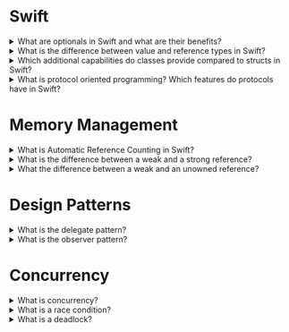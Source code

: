 

# Swift

<details>
<summary>What are optionals in Swift and what are their benefits?</summary>

Optionals are a powerful feature in Swift that allow you to represent the absence of a value. In many cases, variables or constants in your code will have a specific value, such as a number, a string, or an object. However, there are situations where a value might not exist, such as when reading data from a file, making a network request, or interacting with user input.

In such situations, you can use optionals to indicate that a value might be missing, and provide a way to safely handle that absence. An optional is a type that can hold either a value of a certain type or no value at all. The benefit of optionals is that they help prevent runtime errors that can occur when trying to access a value that doesn't exist, by allowing you to check if a value exists before using it.

A good analogy to understand optionals in Swift is to think of them as a box that may or may not contain something. If the box contains something, you can use that thing. If the box is empty, you need to handle that case separately.

Here's an example of how optionals work in Swift. Let's say you have a variable name that might contain a string, or might not have a value at all:

```swift
var name: String?
```

The question mark ? at the end of the type annotation tells Swift that name is an optional string, which means it can either have a string value or no value at all.

To use the value of an optional, you can use optional binding to check if the optional has a value and unwrap it if it does. Here's an example of how to do this:

```swift
if let unwrappedName = name {
    print("Hello, \(unwrappedName)!")
} else {
    print("Hello, World!")
}
```

In this example, the if let statement checks if name has a value, and if it does, it unwraps the value and assigns it to a new constant unwrappedName. If name doesn't have a value, the else block is executed instead.

Optionals are a powerful feature that can help you write more robust and error-free code in Swift, especially in situations where values might be missing or unavailable.
</details>

<details>
<summary>What is the difference between value and reference types in Swift?</summary>

In Swift, there are two basic kinds of types: value types and reference types. The difference between them has to do with how they are stored in memory and how they are passed around in your code.

Value types are types that store their data directly in memory, and are copied when they are assigned to a new variable, passed as a parameter to a function, or returned from a function. This means that each copy of a value type has its own unique memory address, and changing the value of one copy does not affect the values of other copies.

Some examples of value types in Swift include:

Structs: Structs are a basic value type in Swift, and are used to encapsulate data and behavior. When you create a new instance of a struct, a copy of the struct is made in memory.
Enums: Enums are another value type in Swift, and are used to represent a finite set of possible values. When you create a new instance of an enum, a copy of the enum is made in memory.
Basic types: Basic types like Int, Double, and Bool are also value types in Swift, and are stored directly in memory.
A good analogy to understand value types in Swift is to think of them like apples. If you have two apples, and you take a bite out of one apple, the other apple is still whole and unchanged. Similarly, when you copy a value type in Swift, each copy has its own unique memory address, and changes made to one copy do not affect the values of other copies.

Reference types, on the other hand, are types that store a reference to their data in memory, and are not copied when they are assigned to a new variable, passed as a parameter to a function, or returned from a function. This means that multiple variables can reference the same underlying data in memory, and changes made to one variable will affect the values of all the other variables that reference the same data.

Some examples of reference types in Swift include:

Classes: Classes are a basic reference type in Swift, and are used to encapsulate data and behavior. When you create a new instance of a class, a reference to the class is made in memory.
Closures: Closures are another reference type in Swift, and are used to capture and encapsulate behavior. When you create a new closure, a reference to the closure is made in memory.
A good analogy to understand reference types in Swift is to think of them like tickets to a concert. If you have a ticket to a concert, and you give that ticket to a friend, you and your friend are both attending the same concert. Similarly, when you create a reference to a reference type in Swift, both the original reference and the new reference point to the same underlying data in memory, and changes made to one reference will affect the values of all the other references that point to the same data.
</details>

<details>
<summary>Which additional capabilities do classes provide compared to structs
in Swift?</summary>

In Swift, classes provide several additional capabilities compared to structs, including:

Inheritance: Classes allow you to define a new class that is a modified version of an existing class. This is known as inheritance, and it allows you to reuse code and behavior from existing classes, while also adding or modifying behavior as needed.

Type casting: Classes allow you to perform type casting to check the type of an instance at runtime, or to treat an instance as an instance of a subclass. This can be useful in situations where you need to perform different operations on instances of different classes.

Deinitialization: Classes provide a deinitializer, which is a method that is called automatically when an instance is deallocated. This allows you to perform cleanup operations or release resources that the instance was using.

Reference semantics: As I mentioned earlier, classes are reference types, which means that multiple variables can reference the same underlying data in memory. This can be useful in situations where you need to share data between different parts of your code, or when you need to modify a large object in place.

A good analogy to understand the differences between classes and structs in Swift is to think of them like blueprints for a house. A class is like a blueprint for a custom home, where you can modify the design or add additional rooms as needed. A struct, on the other hand, is like a blueprint for a pre-fabricated house, where the design is fixed and cannot be changed.

Here's an example of how inheritance works in Swift. Let's say you have a base class Person that defines basic information about a person, such as their name and age:

```swift
class Person {
    var name: String
    var age: Int
    
    init(name: String, age: Int) {
        self.name = name
        self.age = age
    }
    
    func sayHello() {
        print("Hello, my name is \(name)!")
    }
}
```

You can use inheritance to create a new class Employee that inherits from Person, and adds additional information about their job, such as their job title and salary:

```swift
class Employee: Person {
    var jobTitle: String
    var salary: Double
    
    init(name: String, age: Int, jobTitle: String, salary: Double) {
        self.jobTitle = jobTitle
        self.salary = salary
        super.init(name: name, age: age)
    }
    
    func sayJobTitle() {
        print("I am a \(jobTitle)!")
    }
}
```

In this example, the Employee class inherits all of the properties and methods of the Person class, and adds two new properties (jobTitle and salary) and one new method (sayJobTitle). By using inheritance, you can reuse the existing behavior and properties of the Person class, while also adding additional functionality specific to the Employee class.
</details>

<details>
<summary>What is protocol oriented programming? Which features do protocols have in Swift?</summary>

Protocol-oriented programming (POP) is a programming paradigm in Swift that emphasizes the use of protocols to define interfaces and behavior, instead of relying on class inheritance. In POP, you create small, composable protocols that define specific functionality or behavior, and then use those protocols to build complex, reusable systems.

Protocols in Swift are a type that defines a blueprint of properties, methods, and other requirements that a conforming type must implement. Protocols provide several key features in Swift, including:

Interface abstraction: Protocols allow you to abstract away the implementation details of a type and define a more general interface that can be used to interact with any conforming type. This can help make your code more modular and easier to test.

Composition: Protocols allow you to define small, composable units of behavior that can be combined to create larger, more complex systems. By breaking down your code into smaller, more manageable pieces, you can create code that is easier to understand and maintain.

Multiple inheritance: Unlike classes, Swift protocols support multiple inheritance, which means that a single type can conform to multiple protocols. This can help you avoid the problems of traditional class inheritance, such as tight coupling and the diamond problem.

Default implementations: Protocols in Swift can provide default implementations for methods and properties, which can make it easier to create conforming types by reducing the amount of boilerplate code that you need to write.

A good analogy to understand protocols in Swift is to think of them like a recipe. A recipe provides a set of instructions that define how to make a specific dish, and you can use that recipe to create the dish using different ingredients. Similarly, a protocol provides a set of requirements that define how to implement a specific behavior or functionality, and you can use that protocol to create different types that conform to the protocol.

Here's an example of how to use protocols in Swift. Let's say you have a protocol Animal that defines the basic behavior of an animal:

```swift
protocol Animal {
    var name: String { get }
    func makeSound()
}
```

In this example, the Animal protocol defines two requirements: a name property and a makeSound() method. Any type that conforms to the Animal protocol must provide an implementation for these requirements.

You can use this protocol to define different types of animals, such as a Dog:

```swift
struct Dog: Animal {
    var name: String
    
    func makeSound() {
        print("Woof!")
    }
}
```

In this example, the Dog struct conforms to the Animal protocol by providing implementations for the name property and the makeSound() method. By using protocols, you can create types that conform to a specific interface or behavior, while also providing the flexibility to swap out different implementations as needed.
</details>

# Memory Management

<details>
<summary>What is Automatic Reference Counting in Swift?</summary>

Automatic Reference Counting (ARC) is a memory management feature in Swift that automatically tracks and manages the memory usage of objects and deallocates them when they are no longer needed.

In Swift, every time you create an instance of a class, the runtime system allocates memory to store the instance's data and creates a reference to that instance. The reference count is the number of references to the instance. When the reference count drops to zero, it means that there are no more references to the instance, and the runtime system deallocates the memory used by the instance.

ARC automatically manages the reference count of objects in your code, ensuring that objects are deallocated as soon as they are no longer needed. ARC works by keeping track of the references to an object and incrementing and decrementing the reference count as references are added and removed.

ARC also provides a way to break retain cycles, which occur when two or more objects hold strong references to each other, creating a situation where their reference count never drops to zero. To break a retain cycle, you can use a weak or unowned reference to one of the objects, which does not increment the reference count and allows the reference count to drop to zero when the other references are removed.

Here's an example of a simple class that uses ARC:

```swift
class Person {
    var name: String
    init(name: String) {
        self.name = name
        print("\(name) is being initialized")
    }
    deinit {
        print("\(name) is being deinitialized")
    }
}

var person1: Person?
var person2: Person?
var person3: Person?

person1 = Person(name: "Alice")
person2 = person1
person3 = person1

person1 = nil
person2 = nil
person3 = nil
```

In this example, three Person instances are created and assigned to the variables person1, person2, and person3. When these variables are set to nil, the reference count of

One possible analogy for Automatic Reference Counting (ARC) in Swift is a library book checkout system.

When a library user checks out a book, the librarian notes that the book has one reference, because one person is currently using it. If another library user checks out the same book, the librarian notes that the book has two references, because two people are currently using it. When a user returns a book, the librarian notes that the book has one less reference, because one user is no longer using it. When the reference count of the book drops to zero, the book is no longer in use, and can be removed from the system.

In this analogy, the books are objects in memory, and the library users are the references to those objects. When a reference is created to an object, the reference count is incremented. When a reference is removed, the reference count is decremented. When the reference count of an object drops to zero, it means that the object is no longer in use, and can be deallocated.

Just as a library book checkout system ensures that books are only removed from the system when they are no longer in use, ARC in Swift ensures that objects are only deallocated when they are no longer needed. By automatically managing the reference count of objects in memory, ARC ensures that memory is used efficiently and that objects are deallocated in a safe and controlled manner.
</details>

<details>
<summary>What is the difference between a weak and a strong reference?</summary>

In Swift, references are used to keep track of objects in memory. There are strong and weak references. The main difference between the two is how they affect the reference count of an object and its lifetime.

A strong reference is the default type of reference in Swift. When you create a strong reference to an object, the reference count of the object is incremented by 1, and the object remains in memory as long as there is at least one strong reference to it. When all strong references to an object are removed, the reference count drops to 0, and the object is deallocated.

A weak reference, on the other hand, does not increment the reference count of an object. When you create a weak reference to an object, the object's reference count is not increased, and the object remains in memory only if there is at least one strong reference to it. If all strong references to an object are removed, the reference count drops to 0, and the object is deallocated, regardless of whether there are any weak references to it.

The primary use case for weak references is to avoid retain cycles, which occur when two or more objects hold strong references to each other, creating a situation where their reference count never drops to zero. By using a weak reference to one of the objects, you break the retain cycle and ensure that the objects are deallocated when they are no longer needed.

Here's an example of how to use a weak reference in Swift:

```swift
class Person {
    var name: String
    weak var spouse: Person?
    init(name: String) {
        self.name = name
    }
}

var alice: Person? = Person(name: "Alice")
var bob: Person? = Person(name: "Bob")

alice?.spouse = bob
bob?.spouse = alice

alice = nil
bob = nil // both Person instances are now deallocated
```

In this example, two Person instances are created and assigned to the variables `alice` and `bob`. When the spouse property is set for each person, a weak reference is used to avoid creating a retain cycle. When `alice` and `bob` are set to `nil`, the reference count of each instance is decremented, and the `deinit` method is called for each instance, which prints a message indicating that the instance is being deallocated.

In summary, a strong reference increments the reference count of an object, and keeps the object in memory as long as there is at least one strong reference to it, while a weak reference does not increment the reference count, and does not prevent the object from being deallocated when all strong references to it are removed.

</details>

<details>
<summary>What the difference between a weak and an unowned reference?</summary>

In Swift, there are two types of reference that don't keep a strong hold on the object they reference: weak and unowned references. While both types of reference are used to break strong reference cycles and avoid memory leaks, they differ in how they behave when the object being referenced is deallocated.

A weak reference is used when the referenced object can be deallocated, and the reference must be set to nil automatically. The variable holding the weak reference is optional and can be set to nil at any time. If the object is deallocated, the weak reference is automatically set to `nil` to avoid accessing deallocated memory. In other words, _a weak reference is optional and can never be assumed to have a value_.

An unowned reference is used when it is known that the referenced object will never be deallocated before the reference is used. The variable holding the unowned reference is non-optional and is not set to nil automatically. If the object is deallocated before the reference is used, a runtime error will occur. In other words, _an unowned reference is non-optional and must have a value at all times_.

Here's an example that demonstrates the difference between weak and unowned references:

```swift
class Person {
    var name: String
    weak var spouse: Person?
    init(name: String) {
        self.name = name
    }
    deinit {
        print("\(name) is being deallocated")
    }
}

class Apartment {
    var unit: String
    unowned var tenant: Person
    init(unit: String, tenant: Person) {
        self.unit = unit
        self.tenant = tenant
    }
    deinit {
        print("Apartment \(unit) is being deallocated")
    }
}

var alice: Person? = Person(name: "Alice")
var bob: Person? = Person(name: "Bob")
alice?.spouse = bob
bob?.spouse = alice

var apartment: Apartment? = Apartment(unit: "101", tenant: alice!)

alice = nil
bob = nil
apartment = nil // Prints "Alice is being deallocated" and "Apartment 101 is being deallocated"
```

In this example, two `Person` instances are created and assigned to the variables `alice` and `bob`. A weak reference is used to break the strong reference cycle between the two instances. An `Apartment` instance is also created, with a non-optional unowned reference to the `alice` instance. When `alice`, `bob`, and `apartment` are set to nil, the reference count of each instance is decremented, and the `deinit` method is called for each instance, which prints a message indicating that the instance is being deallocated.

In summary, the difference between weak and unowned references is that a weak reference is optional and can be set to nil automatically, while an unowned reference is non-optional and can result in a runtime error if the referenced object is deallocated before the reference is used.
</details>

# Design Patterns

<details>
<summary>What is the delegate pattern?</summary>

The delegate pattern is a common design pattern used in iOS and other software platforms. It is used to define a one-to-one relationship between two objects, where one object acts as a delegate for the other object, and provides custom behavior in response to specific events or requests.

The delegate pattern can be implemented using protocols or closures. Here's an example of each approach:

$ Protocol-based delegate
In this example, we will define a protocol for a view controller delegate that can be used to customize the behavior of a custom view.

```swift
protocol CustomViewDelegate: AnyObject {
    func customViewDidTapButton(_ customView: CustomView)
}
```

The protocol defines a single method that will be called when a button in the custom view is tapped.

```swift
class CustomView: UIView {
    weak var delegate: CustomViewDelegate?
    
    @IBAction func buttonTapped() {
        delegate?.customViewDidTapButton(self)
    }
}
```

The CustomView class defines a weak reference to a delegate object, and calls the delegate method when the button is tapped.

```swift
class ViewController: UIViewController, CustomViewDelegate {
    @IBOutlet weak var customView: CustomView!
    
    override func viewDidLoad() {
        super.viewDidLoad()
        
        customView.delegate = self
    }
    
    func customViewDidTapButton(_ customView: CustomView) {
        print("Button tapped")
    }
}
```

The view controller implements the CustomViewDelegate protocol, and sets itself as the delegate for the custom view. When the button is tapped, the customViewDidTapButton method is called on the view controller.

# Closure-based delegate

In this example, we will define a closure property that can be used to customize the behavior of a custom view.

```swift
class CustomView: UIView {
    var buttonTapHandler: (() -> Void)?
    
    @IBAction func buttonTapped() {
        buttonTapHandler?()
    }
}
```

The CustomView class defines a closure property that will be called when the button is tapped.

```swift
class ViewController: UIViewController {
    @IBOutlet weak var customView: CustomView!
    
    override func viewDidLoad() {
        super.viewDidLoad()
        
        customView.buttonTapHandler = {
            print("Button tapped")
        }
    }
}
```

The view controller sets the closure property on the custom view, and defines the behavior to be executed when the button is tapped.

Overall, the choice between protocol-based and closure-based delegation depends on the specific requirements of your application. Protocol-based delegation can be more flexible and expressive, but requires more boilerplate code. Closure-based delegation can be more concise and easier to read, but may be less flexible in some cases.

</details>

<details>
<summary>What is the observer pattern?</summary>

The Observer pattern is a design pattern used to define a one-to-many dependency between objects, so that when one object changes state, all its dependents are notified and updated automatically. The subject maintains a list of its dependents (observers) and notifies them automatically of any changes, usually by calling a method on the observer.

In iOS, the Observer pattern is commonly used for event handling and notification mechanisms. Here are a few ways to implement the Observer pattern in iOS:

# Key-Value Observing (KVO)

Key-Value Observing (KVO) is a built-in mechanism provided by Cocoa and Cocoa Touch that allows objects to observe changes to the properties of another object. You can register an observer for a specific key path on an object, and the observer will be notified whenever the value of that key path changes.

Here's an example of using KVO to observe changes to a property on a view controller:

```swift
class MyViewController: UIViewController {
    @objc dynamic var myProperty: String = ""
    
    override func viewDidLoad() {
        super.viewDidLoad()
        
        addObserver(self, forKeyPath: "myProperty", options: .new, context: nil)
    }
    
    override func observeValue(forKeyPath keyPath: String?, of object: Any?, change: [NSKeyValueChangeKey : Any]?, context: UnsafeMutableRawPointer?) {
        if keyPath == "myProperty" {
            // do something when the property changes
        }
    }
}
```

In this example, the view controller's `myProperty` property is marked as dynamic and observed using the `addObserver(_:forKeyPath:options:context:)` method. When the property changes, the `observeValue(forKeyPath:of:change:context:)` method is called on the observer, and the observer can update its state or take other actions as needed.

# NotificationCenter

NotificationCenter is another built-in mechanism provided by Cocoa and Cocoa Touch that allows objects to communicate with each other without having to know about each other directly. Objects can register to receive notifications from the notification center, and can be notified automatically when a notification is posted.

Here's an example of using NotificationCenter to post and receive a notification:

```swift
// post a notification
NotificationCenter.default.post(name: Notification.Name("MyNotification"), object: nil)

// register to receive the notification
NotificationCenter.default.addObserver(forName: Notification.Name("MyNotification"), object: nil, queue: nil) { notification in
    // do something when the notification is received
}
```

In this example, the first line posts a notification with the name "MyNotification". The second line registers to receive the notification, and the closure is executed when the notification is received.

# Combine

In Combine, a Publisher emits values over time, and one or more Subscribers receive and handle those values. Publishers and Subscribers are generic types that can be used with a wide range of data types, and can be composed and combined in powerful ways to create complex data flow pipelines.

To implement the Observer pattern using Combine, you can mark a property of an object as `@Published`, which makes it a publisher. Then, you can use the `$` syntax to create a key path to the published property, which can be used to create a subscriber that will be notified when the property's value changes.

For example, here's how you could use Combine to observe changes to a property on an object:
```swift
import Combine

class MyObject {
    @Published var myProperty: String = ""
}

let myObject = MyObject()

let cancellable = myObject.$myProperty.sink { newValue in
    print("myProperty changed to \(newValue)")
}

myObject.myProperty = "new value"
```

In this example, the `MyObject` class has a property `myProperty` that is marked with `@Published`, which makes it a publisher. The `$myProperty` syntax creates a key path to the published property, which can be used to create a subscriber using the `sink` method. When the property is changed, the subscriber closure is called with the new value.

# Delegation

Delegation is a mechanism that allows **one object to customize the behavior of one other object**, often in response to specific events or requests. The delegate object conforms to a protocol that defines the methods that can be called by the other object.

Here's an example of using delegation to customize the behavior of a custom view:

```swift
protocol CustomViewDelegate: AnyObject {
    func customViewDidTapButton(_ customView: CustomView)
}

class CustomView: UIView {
    weak var delegate: CustomViewDelegate?
    
    @IBAction func buttonTapped() {
        delegate?.customViewDidTapButton(self)
    }
}

class MyViewController: UIViewController, CustomViewDelegate {
    let customView = CustomView()
    
    override func viewDidLoad() {
        super.viewDidLoad()
        
        customView.delegate = self
    }
    
    func customViewDidTapButton(_ customView: CustomView) {
        // do something when the button is tapped
    }
}
```

In this example, the `CustomViewDelegate` protocol defines a method that will be called by the custom view when the button is tapped. The `CustomView` class defines a weak reference to a delegate object, and calls the delegate method when the button is tapped. The `MyViewController` class implements the `CustomViewDelegate` protocol, and sets itself as the delegate for the custom view. When the button is tapped, the `customViewDidTapButton` method is called on the view controller.

</details>

# Concurrency

<details>
<summary>What is concurrency?</summary>

Concurrency is a programming technique that involves executing multiple tasks or operations at the same time, in order to improve performance, responsiveness, and user experience. Concurrency is especially important in iOS development, where users expect apps to be fast, responsive, and able to handle multiple tasks simultaneously.

There are a variety of tools and techniques available for implementing concurrency in iOS, including:

1. Grand Central Dispatch (GCD): GCD is a low-level API provided by Apple for concurrent programming. It provides a simple and efficient way to execute code on a background thread, and can be used to perform tasks asynchronously and in parallel. GCD uses dispatch queues to manage the execution of tasks, and provides both serial and concurrent queues.
2. Operation and OperationQueue: The Operation and OperationQueue classes provide a higher-level abstraction for concurrent programming. They allow you to define and manage complex tasks as individual operations, which can be combined and scheduled on an operation queue. Operations can also be cancelled, paused, and resumed, and can be used to implement dependency chains and priorities.
3. Asynchronous Programming with Async/Await: Swift's Async/Await feature provides a declarative way to write asynchronous code, using familiar and intuitive syntax. Async/Await allows you to write code that looks and behaves like synchronous code, but is executed asynchronously on a background thread. Async/Await can be used in combination with other concurrency techniques, such as GCD and OperationQueue.
4. Combine: Combine is a reactive programming framework that provides a declarative and composable way to handle asynchronous events and data streams. Combine uses publishers and subscribers to create data flow pipelines that can handle complex asynchronous logic, and can be used to implement reactive user interfaces, network requests, and more.
</details>

<details>
<summary>What is a race condition?</summary>

A race condition is a common problem in concurrent programming where the behavior of an application is dependent on the timing or order of events, and where the outcome of those events is unpredictable or undefined. A race condition occurs when two or more threads or processes access a shared resource at the same time, and at least one of the accesses is a write operation. The order of these accesses is not deterministic or predictable, and the outcome of the program can be unpredictable or undefined.

Race conditions can result in a variety of problems, including data corruption, memory leaks, crashes, deadlocks, or unexpected behavior. For example, if two threads are both trying to increment the value of a shared variable, it's possible that the final value of the variable will not be the expected result, because the two threads may overwrite each other's changes.

Race conditions can be difficult to detect and reproduce, because their behavior is dependent on the timing and execution order of events, which can vary from run to run or from one system to another. To avoid race conditions, it's important to use appropriate synchronization techniques, such as locks, semaphores, and atomic operations, to ensure that only one thread or process can access a shared resource at a time. It's also important to write code that is resilient to race conditions, by using defensive programming techniques, error handling, and testing.

</details>

<details>
<summary>What is a deadlock?</summary>

A deadlock is a situation in concurrent programming where two or more threads or processes are waiting for each other to release a shared resource, such as a lock or a mutex. As a result, each thread is blocked, and unable to proceed with its execution, leading to a standstill or a "deadlock" situation.

Deadlocks can occur when two or more threads or processes have acquired different resources, and each one needs the other resource to proceed. For example, if thread A is holding a lock on resource X, and thread B is holding a lock on resource Y, but both threads need access to both resources X and Y to proceed, they can become deadlocked.

Deadlocks can also occur when one thread is waiting for another thread to complete, but the second thread is also waiting for the first thread to complete. This can occur if both threads are blocking on a condition variable or other synchronization mechanism, and neither one can proceed until the other does.

Circular waits such as this can occur in any system that uses locks or other forms of synchronization to manage concurrent access to shared resources. They can be especially common in distributed systems, where multiple nodes or processes are coordinating their activities, but can also occur in single-machine systems.

Deadlocks can be a serious problem in concurrent programming, because they can cause a program to hang or crash, and can be difficult to detect and diagnose. To avoid deadlocks, it's important to use appropriate synchronization techniques, such as locks, semaphores, and condition variables, to ensure that threads are not blocking each other indefinitely. It's also important to design your program to avoid circular dependencies or infinite loops that can lead to deadlocks.
</details>
